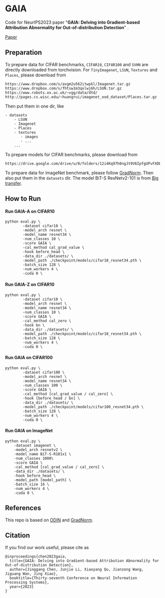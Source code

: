 # GAIA

Code for NeurIPS2023 paper "**GAIA: Delving into Gradient-based Attribution Abnormality for Out-of-distribution Detection**" .

[Paper](https://arxiv.org/pdf/2311.09620.pdf)

## Preparation

To prepare data for CIFAR benchmarks, `CIFAR10`, `CIFAR100` and `SVHN` are directly downloaded from torchvision. For  `TinyImagenet`, `LSUN`, `Textures` and `Places`, please download from 

```
https://www.dropbox.com/s/avgm2u562itwpkl/Imagenet.tar.gz
https://www.dropbox.com/s/fhtsw1m3qxlwj6h/LSUN.tar.gz
https://www.robots.ox.ac.uk/~vgg/data/dtd/  
http://pages.cs.wisc.edu/~huangrui/imagenet_ood_dataset/Places.tar.gz
```

Then put them in one dir, like

```
- datasets
    - LSUN
    - Imagenet
    - Places
    - textures
       - images
       - ...
    ...
```

To prepare models for CIFAR benchmarks, please download from 
```
https://drive.google.com/drive/u/0/folders/12i4Kq97h0ngJt9V6IpfgUPvFXDEznf5J
```

To prepare data for ImageNet benchmark, please follow [GradNorm](https://github.com/deeplearning-wisc/gradnorm_ood). Then also put them in the `datasets` dir. The model BiT-S ResNetv2-101 is from [Big transfer](https://github.com/google-research/big_transfer).

## How to Run

#### Run GAIA-A on CIFAR10


```
python eval.py \
        -dataset cifar10 \
        -model_arch resnet \
        -model_name resnet34 \
        -num_classes 10 \
        -score GAIA \
        -cal_method cal_grad_value \
        -hook before_head \
        -data_dir ./datasets/ \
        -model_path ./checkpoint/models/cifar10_resnet34.pth \
        -batch_size 128 \
        -num_workers 4 \
        -cuda 0 \
```




#### Run GAIA-Z on CIFAR10

```
python eval.py \
        -dataset cifar10 \
        -model_arch resnet \
        -model_name resnet34 \
        -num_classes 10 \
        -score GAIA \
        -cal_method cal_zero \
        -hook bn \
        -data_dir ./datasets/ \
        -model_path ./checkpoint/models/cifar10_resnet34.pth \
        -batch_size 128 \
        -num_workers 4 \
        -cuda 0 \
```

#### Run GAIA on CIFAR100

```
python eval.py \
        -dataset cifar100 \
        -model_arch resnet \
        -model_name resnet34 \
        -num_classes 100 \
        -score GAIA \
        -cal_method [cal_grad_value / cal_zero] \
        -hook [before_head / bn] \
        -data_dir ./datasets/ \
        -model_path ./checkpoint/models/cifar100_resnet34.pth \
        -batch_size 128 \
        -num_workers 4 \
        -cuda 0 \
```

#### Run GAIA on ImageNet

```
python eval.py \
    -dataset imagenet \
    -model_arch resnetv2 \
    -model_name BiT-S-R101x1 \
    -num_classes 1000\
    -score GAIA \
    -cal_method [cal_grad_value / cal_zero] \
    -data_dir ./datasets/ \
    -hook before_head \
    -model_path [model_path] \
    -batch_size 16 \
    -num_workers 4 \
    -cuda 0 \
```

## References

This repo is based on [ODIN](https://github.com/facebookresearch/odin) and [GradNorm](https://github.com/deeplearning-wisc/gradnorm_ood).


## Citation

If you find our work useful, please cite as

```
@inproceedings{chen2023gaia,
  title={GAIA: Delving into Gradient-based Attribution Abnormality for Out-of-distribution Detection},
  author={Jinggang Chen, Junjie Li, Xiaoyang Qu, Jianzong Wang, Jiguang Wan, Jing Xiao},
  booktitle={Thirty-seventh Conference on Neural Information Processing Systems},
  year={2023}
}
```


